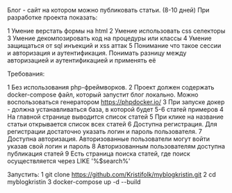 Блог - сайт на котором можно публиковать статьи.  (8-10 дней)
При разработке проекта показать:

1 Умение верстать формы на html
2 Умение использовать css селекторы
3 Умение декомпозировать код на процедуры или классы
4 Умение защищаться от sql инъекций и xss аттак
5 Понимание что такое сессии и авторизация и аутентификация. Понимать разницу между авторизацией и аутентификацией и
применять её

Требования:

1 Без использования php-фреймворков.
2 Проект должен содержать docker-compose файл, который запустит блог локально. Можно воспользоваться
генератором https://phpdocker.io/
3 При запуске докер - должна устанавливаться база, в которой будет 5-6 статей примеров
4 На главной странице выводится список статей
5 При клике на название статьи открывается список всех статей
6 Доступна регистрация. Для регистрации достаточно указать логин и пароль пользователя.
7 Доступна авторизация. Авторизованные пользователи могут войти указав свой логин и пароль
8 Авторизованным пользователям доступна публикация статей
9 Есть страница поиска статей, где поиск осуществляется через LIKE '%$search%'

Запустить:
1 git clone https://github.com/Kristifolk/myblogkristin.git
2 cd myblogkristin
3 docker-compose up -d --build

